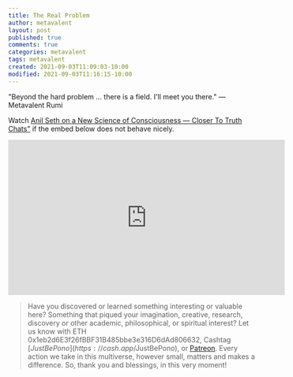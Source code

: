 ```yaml
---
title: The Real Problem
author: metavalent
layout: post
published: true
comments: true
categories: metavalent
tags: metavalent
created: 2021-09-03T11:09:03-10:00
modified: 2021-09-03T11:16:15-10:00
---
```


"Beyond the hard problem ... there is a field. I'll meet you there." — Metavalent Rumi

Watch [Anil Seth on a New Science of Consciousness — Closer To Truth Chats"](https://youtu.be/BDFB6hf87yk) if the embed below does not behave nicely. 

<div class="embed-container"><iframe width="560" height="315" src="https://www.youtube.com/embed/BDFB6hf87yk" title="YouTube video player" frameborder="0" allow="accelerometer; autoplay; clipboard-write; encrypted-media; gyroscope; picture-in-picture" allowfullscreen></iframe></div>

> Have you discovered or learned something interesting or valuable here? Something that piqued your imagination, creative, research, discovery or other academic, philosophical, or spiritual interest? Let us know with ETH 0x1eb2d6E3f26fBBF31B485bbe3e316D6dAd806632, Cashtag [$JustBePono](https://cash.app/$JustBePono), or [Patreon](https://patreon.com/metavalent). Every action we take in this multiverse, however small, matters and makes a difference. So, thank you and blessings, in this very moment!

